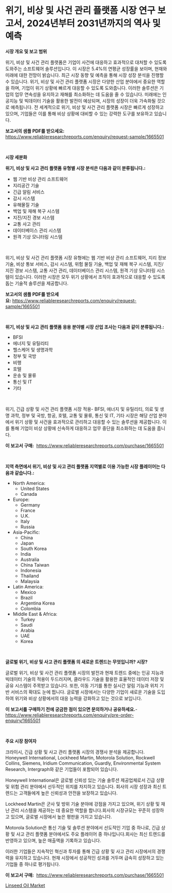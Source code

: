 <p><h1>위기, 비상 및 사건 관리 플랫폼 시장 연구 보고서, 2024년부터 2031년까지의 역사 및 예측</h1></p><p><strong>시장 개요 및 보고 범위</strong></p>
<p><p>위기, 비상 및 사건 관리 플랫폼은 기업이 사건에 대응하고 효과적으로 대처할 수 있도록 도와주는 소프트웨어 솔루션입니다. 이 시장은 5.4%의 연평균 성장률을 보이며, 현재와 미래에 대한 전망이 밝습니다. 최근 시장 동향 및 예측을 통해 시장 성장 분석을 진행할 수 있습니다. 위기, 비상 및 사건 관리 플랫폼 시장은 다양한 산업 분야에서 중요한 역할을 하며, 기업이 위기 상황에 빠르게 대응할 수 있도록 도와줍니다. 이러한 솔루션은 기업의 업무 연속성을 유지하고 재해를 최소화하는 데 도움을 줄 수 있습니다. 미래에는 인공지능 및 빅데이터 기술을 활용한 발전이 예상되며, 시장의 성장이 더욱 가속화될 것으로 예측됩니다. 전 세계적으로 위기, 비상 및 사건 관리 플랫폼 시장은 빠르게 성장하고 있으며, 기업들은 이를 통해 비상 상황에 대비할 수 있는 강력한 도구를 보유하고 있습니다.</p></p>
<p><strong>보고서의 샘플 PDF를 받으세요:</strong> <a href="https://www.reliableresearchreports.com/enquiry/request-sample/1665501">https://www.reliableresearchreports.com/enquiry/request-sample/1665501</a></p>
<p>&nbsp;</p>
<p><strong>시장 세분화</strong></p>
<p><strong>위기, 비상 및 사고 관리 플랫폼 유형별 시장 분석은 다음과 같이 분류됩니다.:</strong></p>
<p><ul><li>웹 기반 비상 관리 소프트웨어</li><li>지리공간 기술</li><li>긴급 알림 서비스</li><li>감시 시스템</li><li>유해물질 기술</li><li>백업 및 재해 복구 시스템</li><li>지진/지진 경보 시스템</li><li>교통 사고 관리</li><li>데이터베이스 관리 시스템</li><li>원격 기상 모니터링 시스템</li></ul></p>
<p>&nbsp;</p>
<p><p>위기, 비상 및 사건 관리 플랫폼 시장 유형에는 웹 기반 비상 관리 소프트웨어, 지리 정보 기술, 비상 통보 서비스, 감시 시스템, 위험 물질 기술, 백업 및 재해 복구 시스템, 지진/지진 경보 시스템, 교통 사건 관리, 데이터베이스 관리 시스템, 원격 기상 모니터링 시스템이 있습니다. 이러한 시장은 모두 위기 상황에서 조직이 효과적으로 대응할 수 있도록 돕는 기술적 솔루션을 제공합니다.</p></p>
<p><strong>보고서의 샘플 PDF를 받으세요:</strong>&nbsp;<a href="https://www.reliableresearchreports.com/enquiry/request-sample/1665501">https://www.reliableresearchreports.com/enquiry/request-sample/1665501</a></p>
<p>&nbsp;</p>
<p><strong> 위기, 비상 및 사고 관리 플랫폼 응용 분야별 시장 산업 조사는 다음과 같이 분류됩니다.:</strong></p>
<p><ul><li>BFSI</li><li>에너지 및 유틸리티</li><li>헬스케어 및 생명과학</li><li>정부 및 국방</li><li>비행</li><li>호텔</li><li>운송 및 물류</li><li>통신 및 IT</li><li>기타</li></ul></p>
<p>&nbsp;</p>
<p><p>위기, 긴급 상황 및 사건 관리 플랫폼 시장 적용- BFSI, 에너지 및 유틸리티, 의료 및 생명 과학, 정부 및 국방, 항공, 호텔, 교통 및 물류, 통신 및 IT, 기타 시장은 해당 산업 분야에서 위기 상황 및 사건을 효과적으로 관리하고 대응할 수 있는 솔루션을 제공합니다. 이를 통해 기업이 비상 상황에 신속하게 대응하고 업무 중단을 최소화하는 데 도움을 줍니다.</p></p>
<p><strong>이 보고서 구매:</strong>&nbsp; <a href="https://www.reliableresearchreports.com/purchase/1665501">https://www.reliableresearchreports.com/purchase/1665501</a></p>
<p>&nbsp;</p>
<p><strong>지역 측면에서 위기, 비상 및 사고 관리 플랫폼 지역별로 이용 가능한 시장 플레이어는 다음과 같습니다.:</strong></p>
<p><ul>
    <li>
        North America:
        <ul>
            <li>United States</li>
            <li>Canada</li>
        </ul>
    </li>
    <li>
        Europe:
        <ul>
            <li>Germany</li>
            <li>France</li>
            <li>U.K.</li>
            <li>Italy</li>
            <li>Russia</li>
        </ul>
    </li>
    <li>
        Asia-Pacific:
        <ul>
            <li>China</li>
            <li>Japan</li>
            <li>South Korea</li>
            <li>India</li>
            <li>Australia</li>
            <li>China Taiwan</li>
            <li>Indonesia</li>
            <li>Thailand</li>
            <li>Malaysia</li>
        </ul>
    </li>
    <li>
        Latin America:
        <ul>
            <li>Mexico</li>
            <li>Brazil</li>
            <li>Argentina Korea</li>
            <li>Colombia</li>
        </ul>
    </li>
    <li>
        Middle East & Africa:
        <ul>
            <li>Turkey</li>
            <li>Saudi</li>
            <li>Arabia</li>
            <li>UAE</li>
            <li>Korea</li>
        </ul>
    </li>
    </ul></p>
<p>&nbsp;</p>
<p><strong>글로벌 위기, 비상 및 사고 관리 플랫폼 의 새로운 트렌드는 무엇입니까? 시장?</strong></p>
<p><p>글로벌 위기, 비상 및 사건 관리 플랫폼 시장의 발전과 현재 트렌드 중에는 인공 지능과 빅데이터 기술의 적용이 두드러지며, 클라우드 기술을 활용한 효율적인 데이터 저장 및 공유 시스템이 주목받고 있습니다. 또한, 이동 기기를 통한 실시간 알림 기능과 위치 기반 서비스의 확대도 눈에 띕니다. 글로벌 시장에서는 다양한 기업이 새로운 기술을 도입하여 위기와 비상 상황에서의 대응 능력을 강화하고 있는 것으로 보입니다.</p></p>
<p><strong>이 보고서를 구매하기 전에 궁금한 점이 있으면 문의하거나 공유하세요.</strong>- <a href="https://www.reliableresearchreports.com/enquiry/pre-order-enquiry/1665501">https://www.reliableresearchreports.com/enquiry/pre-order-enquiry/1665501</a></p>
<p>&nbsp;</p>
<p><strong>주요 시장 참여자</strong></p>
<p><p>크라이시, 긴급 상황 및 사고 관리 플랫폼 시장의 경쟁사 분석을 제공합니다. Honeywell International, Lockheed Martin, Motorola Solution, Rockwell Collins, Siemens, Iridium Communication, Guardly, Environmental System Research, Intergraph와 같은 기업들이 포함되어 있습니다.</p><p>Honeywell International은 글로벌 신뢰성 있는 기술 솔루션 제공업체로서 긴급 상황 및 위험 관리 분야에서 선두적인 위치를 차지하고 있습니다. 회사의 시장 성장과 최신 트렌드는 고객들에게 높은 신뢰성과 안전을 보장하고 있습니다.</p><p>Lockheed Martin은 군사 및 방위 기술 분야에 강점을 가지고 있으며, 위기 상황 및 재난 관리 시스템을 제공하는 데 중요한 역할을 합니다.회사의 시장규모는 꾸준히 성장하고 있으며, 글로벌 시장에서 높은 평판을 가지고 있습니다.</p><p>Motorola Solution은 통신 기술 및 솔루션 분야에서 선도적인 기업 중 하나로, 긴급 상황 및 사고 관리 플랫폼 분야에서도 주요 플레이어 중 하나입니다.회사는 최신 트렌드를 반영하고 있으며, 높은 매출액을 기록하고 있습니다.</p><p>이러한 기업들은 지속적인 혁신과 투자를 통해 긴급 상황 및 사고 관리 시장에서의 경쟁력을 유지하고 있습니다. 현재 시장에서 성공적인 성과를 거두며 급속히 성장하고 있는 기업들 중 하나로 평가됩니다.</p></p>
<p><strong>이 보고서 구매:</strong>&nbsp;&nbsp;<a href="https://www.reliableresearchreports.com/purchase/1665501">https://www.reliableresearchreports.com/purchase/1665501</a></p>
<p><p><a href="https://fearless-okapi-6c8.notion.site/Linseed-Oil-Market-Research-Report-Unlocks-Analysis-on-the-Market-Financial-Status-Market-Size-and-9c3399d148de4e13bc57c3762d53f476">Linseed Oil Market</a></p></p>
